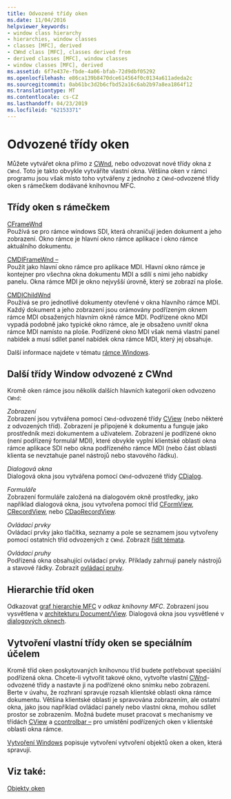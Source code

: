 ```yaml
---
title: Odvozené třídy oken
ms.date: 11/04/2016
helpviewer_keywords:
- window class hierarchy
- hierarchies, window classes
- classes [MFC], derived
- CWnd class [MFC], classes derived from
- derived classes [MFC], window classes
- window classes [MFC], derived
ms.assetid: 6f7e437e-fbde-4a06-bfab-72d9dbf05292
ms.openlocfilehash: e86ca139b8470dce614564f0c0134a611adeda2c
ms.sourcegitcommit: 0ab61bc3d2b6cfbd52a16c6ab2b97a8ea1864f12
ms.translationtype: MT
ms.contentlocale: cs-CZ
ms.lasthandoff: 04/23/2019
ms.locfileid: "62153371"
---
```

# <a name="derived-window-classes"></a>Odvozené třídy oken

Můžete vytvářet okna přímo z [CWnd](../mfc/reference/cwnd-class.md), nebo odvozovat nové třídy okna z `CWnd`. Toto je takto obvykle vytváříte vlastní okna. Většina oken v rámci programu jsou však místo toho vytvářeny z jednoho z `CWnd`-odvozené třídy oken s rámečkem dodávané knihovnou MFC.

## <a name="frame-window-classes"></a>Třídy oken s rámečkem

[CFrameWnd](../mfc/reference/cframewnd-class.md)<br/>
Používá se pro rámce windows SDI, která ohraničují jeden dokument a jeho zobrazení. Okno rámce je hlavní okno rámce aplikace i okno rámce aktuálního dokumentu.

[CMDIFrameWnd –](../mfc/reference/cmdiframewnd-class.md)<br/>
Použít jako hlavní okno rámce pro aplikace MDI. Hlavní okno rámce je kontejner pro všechna okna dokumentu MDI a sdílí s nimi jeho nabídky panelu. Okna rámce MDI je okno nejvyšší úrovně, který se zobrazí na ploše.

[CMDIChildWnd](../mfc/reference/cmdichildwnd-class.md)<br/>
Používá se pro jednotlivé dokumenty otevřené v okna hlavního rámce MDI. Každý dokument a jeho zobrazení jsou orámovány podřízeným oknem rámce MDI obsažených hlavním okně rámce MDI. Podřízené okno MDI vypadá podobně jako typické okno rámce, ale je obsaženo uvnitř okna rámce MDI namísto na ploše. Podřízené okno MDI však nemá vlastní panel nabídek a musí sdílet panel nabídek okna rámce MDI, který jej obsahuje.

Další informace najdete v tématu [rámce Windows](../mfc/frame-windows.md).

## <a name="other-window-classes-derived-from-cwnd"></a>Další třídy Window odvozené z CWnd

Kromě oken rámce jsou několik dalších hlavních kategorií oken odvozeno `CWnd`:

*Zobrazení*<br/>
Zobrazení jsou vytvářena pomocí `CWnd`-odvozené třídy [CView](../mfc/reference/cview-class.md) (nebo některé z odvozených tříd). Zobrazení je připojené k dokumentu a funguje jako prostředník mezi dokumentem a uživatelem. Zobrazení je podřízené okno (není podřízený formulář MDI), které obvykle vyplní klientské oblasti okna rámce aplikace SDI nebo okna podřízeného rámce MDI (nebo část oblasti klienta se nevztahuje panel nástrojů nebo stavového řádku).

*Dialogová okna*<br/>
Dialogová okna jsou vytvářena pomocí `CWnd`-odvozené třídy [CDialog](../mfc/reference/cdialog-class.md).

*Formuláře*<br/>
Zobrazení formuláře založená na dialogovém okně prostředky, jako například dialogová okna, jsou vytvořena pomocí tříd [CFormView](../mfc/reference/cformview-class.md), [CRecordView](../mfc/reference/crecordview-class.md), nebo [CDaoRecordView](../mfc/reference/cdaorecordview-class.md).

*Ovládací prvky*<br/>
Ovládací prvky jako tlačítka, seznamy a pole se seznamem jsou vytvořeny pomocí ostatních tříd odvozených z `CWnd`. Zobrazit [řídit témata](../mfc/controls-mfc.md).

*Ovládací pruhy*<br/>
Podřízená okna obsahující ovládací prvky. Příklady zahrnují panely nástrojů a stavové řádky. Zobrazit [ovládací pruhy](../mfc/control-bars.md).

## <a name="window-class-hierarchy"></a>Hierarchie tříd oken

Odkazovat [graf hierarchie MFC](../mfc/hierarchy-chart.md) v *odkaz knihovny MFC*. Zobrazení jsou vysvětlena v [architekturu Document/View](../mfc/document-view-architecture.md). Dialogová okna jsou vysvětlené v [dialogových oknech](../mfc/dialog-boxes.md).

## <a name="creating-your-own-special-purpose-window-classes"></a>Vytvoření vlastní třídy oken se speciálním účelem

Kromě tříd oken poskytovaných knihovnou tříd budete potřebovat speciální podřízená okna. Chcete-li vytvořit takové okno, vytvořte vlastní [CWnd](../mfc/reference/cwnd-class.md)-odvozené třídy a nastavte ji na podřízené okno snímku nebo zobrazení. Berte v úvahu, že rozhraní spravuje rozsah klientské oblasti okna rámce dokumentu. Většina klientské oblasti je spravována zobrazením, ale ostatní okna, jako jsou například ovládací panely nebo vlastní okna, mohou sdílet prostor se zobrazením. Možná budete muset pracovat s mechanismy ve třídách [CView](../mfc/reference/cview-class.md) a [ccontrolbar –](../mfc/reference/ccontrolbar-class.md) pro umístění podřízených oken v klientské oblasti okna rámce.

[Vytvoření Windows](../mfc/creating-windows.md) popisuje vytvoření vytvoření objektů oken a oken, která spravují.

## <a name="see-also"></a>Viz také:

[Objekty oken](../mfc/window-objects.md)
